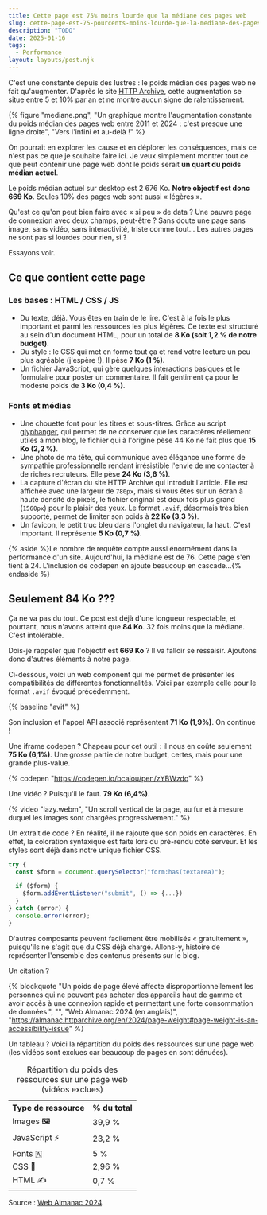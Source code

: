 ```yaml
---
title: Cette page est 75% moins lourde que la médiane des pages web
slug: cette-page-est-75-pourcents-moins-lourde-que-la-mediane-des-pages-web
description: "TODO"
date: 2025-01-16
tags:
  - Performance
layout: layouts/post.njk
---
```


C'est une constante depuis des lustres : le poids médian des pages web ne fait qu'augmenter. D'après le site <a href="https://httparchive.org/reports/page-weight#bytesTotal">HTTP Archive</a>, cette augmentation se situe entre 5 et 10% par an et ne montre aucun signe de ralentissement.

{% figure
  "mediane.png",
  "Un graphique montre l'augmentation constante du poids médian des pages web entre 2011 et 2024 : c'est presque une ligne droite",
  "Vers l'infini et au-delà !"
%}

On pourrait en explorer les cause et en déplorer les conséquences, mais ce n'est pas ce que je souhaite faire ici. Je veux simplement montrer tout ce que peut contenir une page web dont le poids serait **un quart du poids médian actuel**.

Le poids médian actuel sur desktop est 2 676 Ko. **Notre objectif est donc 669 Ko**. Seules 10% des pages web sont aussi « légères ».

Qu'est ce qu'on peut bien faire avec « si peu » de data ? Une pauvre page de connexion avec deux champs, peut-être ? Sans doute une page sans image, sans vidéo, sans interactivité, triste comme tout... Les autres pages ne sont pas si lourdes pour rien, si ?

Essayons voir.

## Ce que contient cette page

### Les bases : HTML / CSS / JS

- Du texte, déjà. Vous êtes en train de le lire. C'est à la fois le plus important et parmi les ressources les plus légères. Ce texte est structuré au sein d'un document HTML, pour un total de **8 Ko (soit 1,2 % de notre budget)**.
- Du style : le CSS qui met en forme tout ça et rend votre lecture un peu plus agréable (j'espère !). Il pèse **7 Ko (1 %).**
- Un fichier JavaScript, qui gère quelques interactions basiques et le formulaire pour poster un commentaire. Il fait gentiment ça pour le modeste poids de **3 Ko (0,4 %)**.

### Fonts et médias

- Une chouette font pour les titres et sous-titres. Grâce au script [glyphanger](https://github.com/zachleat/glyphhanger), qui permet de ne conserver que les caractères réellement utiles à mon blog, le fichier qui à l'origine pèse 44 Ko ne fait plus que **15 Ko (2,2 %)**.
- Une photo de ma tête, qui communique avec élégance une forme de sympathie professionnelle rendant irrésistible l'envie de me contacter à de riches recruteurs. Elle pèse **24 Ko (3,6 %)**.
- La capture d'écran du site HTTP Archive qui introduit l'article. Elle est affichée avec une largeur de `780px`, mais si vous êtes sur un écran à haute densité de pixels, le fichier original est deux fois plus grand (`1560px`) pour le plaisir des yeux. Le format `.avif`, désormais très bien supporté, permet de limiter son poids à **22 Ko (3,3 %)**.
- Un favicon, le petit truc bleu dans l'onglet du navigateur, la haut. C'est important. Il représente **5 Ko (0,7 %)**.

{% aside %}Le nombre de requête compte aussi énormément dans la performance d'un site. Aujourd'hui, la médiane est de 76. Cette page s'en tient à 24. L'inclusion de codepen en ajoute beaucoup en cascade...{% endaside %}

## Seulement 84 Ko ???

Ça ne va pas du tout. Ce post est déjà d'une longueur respectable, et pourtant, nous n'avons atteint que **84 Ko**. 32 fois moins que la médiane. C'est intolérable.

Dois-je rappeler que l'objectif est **669 Ko** ? Il va falloir se ressaisir. Ajoutons donc d'autres éléments à notre page.

Ci-dessous, voici un web component qui me permet de présenter les compatibilités de différentes fonctionnalités. Voici par exemple celle pour le format `.avif` évoqué précédemment.

{% baseline "avif" %}

Son inclusion et l'appel API associé représentent **71 Ko (1,9%)**. On continue !

Une iframe codepen ? Chapeau pour cet outil : il nous en coûte seulement **75 Ko (6,1%)**. Une grosse partie de notre budget, certes, mais pour une grande plus-value.

{% codepen "https://codepen.io/bcalou/pen/zYBWzdo" %}

Une vidéo ? Puisqu'il le faut. **79 Ko (6,4%)**.

{% video
  "lazy.webm",
  "Un scroll vertical de la page, au fur et à mesure duquel les images sont chargées progressivement."
%}

Un extrait de code ? En réalité, il ne rajoute que son poids en caractères. En effet, la coloration syntaxique est faite lors du pré-rendu côté serveur. Et les styles sont déjà dans notre unique fichier CSS.

```js
try {
  const $form = document.querySelector("form:has(textarea)");

  if ($form) {
    $form.addEventListener("submit", () => {...})
  }
} catch (error) {
  console.error(error);
}
```

D'autres composants peuvent facilement être mobilisés « gratuitement », puisqu'ils ne s'agit que du CSS déjà chargé. Allons-y, histoire de représenter l'ensemble des contenus présents sur le blog.

Un citation ?

{% blockquote "Un poids de page élevé affecte disproportionnellement les personnes qui ne peuvent pas acheter des appareils haut de gamme et avoir accès à une connexion rapide et permettant une forte consommation de données.", "", "Web Almanac 2024 (en anglais)", "https://almanac.httparchive.org/en/2024/page-weight#page-weight-is-an-accessibility-issue" %}

Un tableau ? Voici la répartition du poids des ressources sur une page web (les vidéos sont exclues car beaucoup de pages en sont dénuées).

<table>
  <caption>Répartition du poids des ressources sur une page web (vidéos exclues)</caption>
  <tr>
    <th scope="col">Type de ressource</th>
    <th scope="col">% du total</th>
  </tr>
  <tr>
    <td>Images 🖼️</td>
    <td>39,9 %</td>
  </tr>
  <tr>
    <td>JavaScript ⚡</td>
    <td>23,2 %</td>
  </tr>
  <tr>
    <td>Fonts 🇦</td>
    <td>5 %</td>
  </tr>
  <tr>
    <td>CSS 💄</td>
    <td>2,96 %</td>
  </tr>
  <tr>
    <td>HTML ✍️</td>
    <td>0,7 %</td>
  </tr>
</table>

Source : [Web Almanac 2024](https://almanac.httparchive.org/en/2024/page-weight#content-type-and-file-formats).